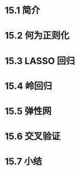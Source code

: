 <!-- code_chunk_output -->

# 15.1 简介

# 15.2 何为正则化

# 15.3 LASSO 回归

# 15.4 岭回归

# 15.5 弹性网

# 15.6 交叉验证

# 15.7 小结
